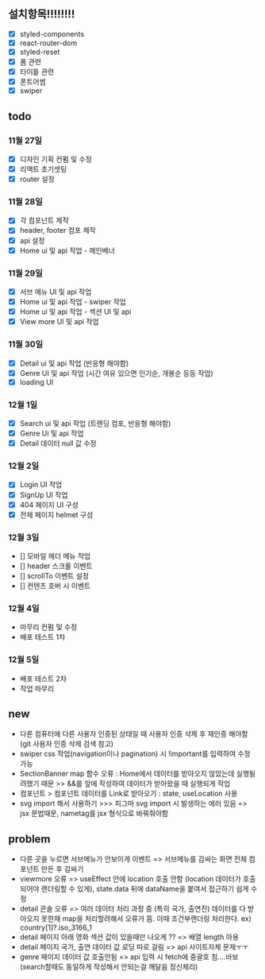 ## 설치항목!!!!!!!!

- [x] styled-components
- [x] react-router-dom
- [x] styled-reset
- [x] 폼 관련
- [x] 타이틑 관련
- [x] 폰트어썸
- [x] swiper

## todo

### 11월 27일

- [x] 디자인 기획 컨펌 및 수정
- [x] 리액트 초기셋팅
- [x] router 설정

### 11월 28일

- [x] 각 컴포넌트 제작
- [x] header, footer 컴포 제작
- [x] api 설정
- [x] Home ui 및 api 작업 - 메인베너

### 11월 29일

- [x] 서브 메뉴 UI 및 api 작업
- [x] Home ui 및 api 작업 - swiper 작업
- [x] Home ui 및 api 작업 - 섹션 UI 및 api
- [x] View more UI 및 api 작업

### 11월 30일

- [x] Detail ui 및 api 작업 (반응형 해야함)
- [x] Genre UI 및 api 작업 (시간 여유 있으면 인기순, 개봉순 등등 작업)
- [x] loading UI

### 12월 1일

- [x] Search ui 및 api 작업 (트렌딩 컴포, 반응형 해야함)
- [x] Genre Ui 및 api 작업
- [x] Detail 데이터 null 값 수정

### 12월 2일

- [x] Login UI 작업
- [x] SignUp UI 작업
- [x] 404 페이지 UI 구성
- [x] 전체 페이지 helmet 구성

### 12월 3일

- [] 모바일 헤더 메뉴 작업
- [] header 스크롤 이벤트
- [] scrollTo 이벤트 설정
- [] 컨텐츠 호버 시 이벤트

### 12월 4일

- 마무리 컨펌 및 수정
- 배포 테스트 1차

### 12월 5일

- 배포 테스트 2차
- 작업 마무리

## new

- 다른 컴퓨터에 다른 사용자 인증된 상태일 때 사용자 인증 삭제 후 재인증 해야함 (git 사용자 인증 삭제 검색 참고)
- swiper css 작업(navigation이나 pagination) 시 !important를 입력하여 수정 가능
- SectionBanner map 함수 오류 : Home에서 데이터를 받아오지 않았는데 실행될려했기 때문 >> &&를 앞에 작성하여 데이터가 받아왔을 때 실행되게 작업
- 컴포넌트 > 컴포넌트 데이터를 Link로 받아오기 : state, useLocation 사용
- svg import 해서 사용하기 >>> 피그마 svg import 시 발생하는 에러 있음 => jsx 문법때문, nametag를 jsx 형식으로 바꿔줘야함

## problem

- 다른 곳을 누르면 서브메뉴가 안보이게 이벤트 => 서브메뉴를 감싸는 화면 전체 컴포넌트 만든 후 감싸기
- viewmore 오류 => useEffect 안에 location 호출 안함 (location 데이터가 호출되어야 랜더링할 수 있게), state.data 뒤에 dataName을 붙여서 접근하기 쉽게 수정
- detail 콘솔 오류 => 여러 데이터 처리 과정 중 (특히 국가, 출연진) 데이터를 다 받아오지 못한채 map을 처리할려해서 오류가 뜸. 이때 조건부랜더링 처리한다. ex) country[1]?.iso_3166_1
- detail 페이지 아래 영화 섹션 값이 있을때만 나오게 ?? => 배열 length 아용
- detail 페이지 국가, 출연 데이터 값 로딩 따로 걸림 => api 사이트자체 문제ㅜㅜ
- genre 페이지 데이터 값 호출안됨 => api 입력 시 fetch에 중괄호 침....바보 (search할때도 동일하게 작성해서 안되는걸 깨달음 정신체리)
